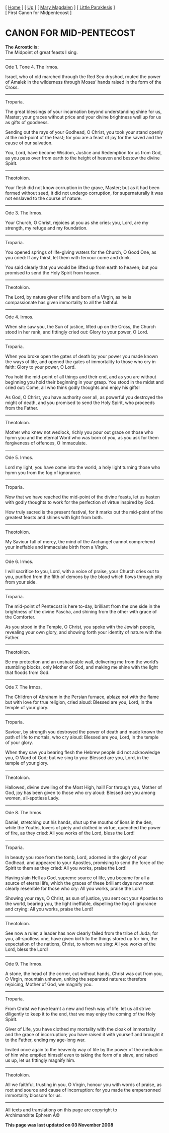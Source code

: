 \[ [Home](index.md) \] \[ [Up](theophan.md) \]
\[ [Mary Magdalen](22julcan.md) \]
\[ [Little Paraklesis](lparacan.md) \]
\[ First Canon for Midpentecost \]

CANON FOR MID-PENTECOST
=======================

**The Acrostic is:**\
The Midpoint of great feasts I sing.

****

Ode 1. Tone 4. The Irmos.

Israel, who of old marched through the Red Sea dryshod, routed the power
of Amalek in the wilderness through Moses’ hands raised in the form of
the Cross.

****

Troparia.

The great blessings of your incarnation beyond understanding shine for
us, Master; your graces without price and your divine brightness well up
for us as gifts of goodness.

Sending out the rays of your Godhead, O Christ, you took your stand
openly at the mid-point of the feast; for you are a feast of joy for the
saved and the cause of our salvation.

You, Lord, have become Wisdom, Justice and Redemption for us from God,
as you pass over from earth to the height of heaven and bestow the
divine Spirit.

****

Theotokion.

Your flesh did not know corruption in the grave, Master; but as it had
been formed without seed, it did not undergo corruption, for
supernaturally it was not enslaved to the course of nature.

****

Ode 3. The Irmos.

Your Church, O Christ, rejoices at you as she cries: you, Lord, are my
strength, my refuge and my foundation.

****

Troparia.

You opened springs of life-giving waters for the Church, O Good One, as
you cried: If any thirst, let them with fervour come and drink.

You said clearly that you would be lifted up from earth to heaven; but
you promised to send the Holy Spirit from heaven.

****

Theotokion.

The Lord, by nature giver of life and born of a Virgin, as he is
compassionate has given immortality to all the faithful.

****

Ode 4. Irmos.

When she saw you, the Sun of justice, lifted up on the Cross, the Church
stood in her rank, and fittingly cried out: Glory to your power, O Lord.

****

Troparia.

When you broke open the gates of death by your power you made known the
ways of life, and opened the gates of immortality to those who cry in
faith: Glory to your power, O Lord.

You hold the mid-point of all things and their end, and as you are
without beginning you hold their beginning in your grasp. You stood in
the midst and cried out: Come, all who think godly thoughts and enjoy
his gifts!

As God, O Christ, you have authority over all, as powerful you destroyed
the might of death, and you promised to send the Holy Spirit, who
proceeds from the Father.

****

Theotokion.

Mother who knew not wedlock, richly you pour out grace on those who hymn
you and the eternal Word who was born of you, as you ask for them
forgiveness of offences, O Immaculate.

****

Ode 5. Irmos.

Lord my light, you have come into the world; a holy light turning those
who hymn you from the fog of ignorance.

****

Troparia.

Now that we have reached the mid-point of the divine feasts, let us
hasten with godly thoughts to work for the perfection of virtue inspired
by God.

How truly sacred is the present festival, for it marks out the mid-point
of the greatest feasts and shines with light from both.

****

Theotokion.

My Saviour full of mercy, the mind of the Archangel cannot comprehend
your ineffable and immaculate birth from a Virgin.

****

Ode 6. Irmos.

I will sacrifice to you, Lord, with a voice of praise, your Church cries
out to you, purified from the filth of demons by the blood which flows
through pity from your side.

****

Troparia.

The mid-point of Pentecost is here to-day, brilliant from the one side
in the brightness of the divine Pascha, and shining from the other with
grace of the Comforter.

As you stood in the Temple, O Christ, you spoke with the Jewish people,
revealing your own glory, and showing forth your identity of nature with
the Father.

****

Theotokion.

Be my protection and an unshakeable wall, delivering me from the world’s
stumbling blocks, only Mother of God, and making me shine with the light
that floods from God.

****

Ode 7. The Irmos,

The Children of Abraham in the Persian furnace, ablaze not with the
flame but with love for true religion, cried aloud: Blessed are you,
Lord, in the temple of your glory.

****

Troparia.

Saviour, by strength you destroyed the power of death and made known the
path of life to mortals, who cry aloud: Blessed are you, Lord, in the
temple of your glory.

When they saw you bearing flesh the Hebrew people did not acknowledge
you, O Word of God; but we sing to you: Blessed are you, Lord, in the
temple of your glory.

****

Theotokion.

Hallowed, divine dwelling of the Most High, hail! For through you,
Mother of God, joy has been given to those who cry aloud: Blessed are
you among women, all-spotless Lady.

****

Ode 8. The Irmos.

Daniel, stretching out his hands, shut up the mouths of lions in the
den, while the Youths, lovers of piety and clothed in virtue, quenched
the power of fire, as they cried: All you works of the Lord, bless the
Lord!

****

Troparia.

In beauty you rose from the tomb, Lord, adorned in the glory of your
Godhead, and appeared to your Apostles, promising to send the force of
the Spirit to them as they cried: All you works, praise the Lord!

Having slain Hell as God, supreme source of life, you became for all a
source of eternal life, which the graces of these brilliant days now
most clearly resemble for those who cry: All you works, praise the Lord!

Showing your rays, O Christ, as sun of justice, you sent out your
Apostles to the world, bearing you, the light ineffable, dispelling the
fog of ignorance and crying: All you works, praise the Lord!

****

Theotokion.

See now a ruler, a leader has now clearly failed from the tribe of Juda;
for you, all-spotless one, have given birth to the things stored up for
him, the expectation of the nations, Christ, to whom we sing: All you
works of the Lord, bless the Lord!

****

Ode 9. The Irmos.

A stone, the head of the corner, cut without hands, Christ was cut from
you, O Virgin, mountain unhewn, uniting the separated natures: therefore
rejoicing, Mother of God, we magnify you.

****

Troparia.

From Christ we have learnt a new and fresh way of life: let us all
strive diligently to keep it to the end, that we may enjoy the coming of
the Holy Spirit.

Giver of Life, you have clothed my mortality with the cloak of
immortality and the grace of incorruption; you have raised it with
yourself and brought it to the Father, ending my age-long war.

Invited once again to the heavenly way of life by the power of the
mediation of him who emptied himself even to taking the form of a slave,
and raised us up, let us fittingly magnify him.

****

Theotokion.

All we faithful, trusting in you, O Virgin, honour you with words of
praise, as root and source and cause of incorruption: for you made the
empersonned immortality blossom for us.

------------------------------------------------------------------------

All texts and translations on this page are copyright to\
Archimandrite Ephrem Â©

**This page was last updated on 03 November 2008**
